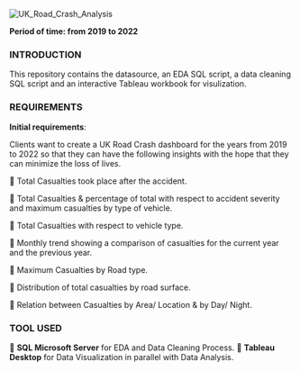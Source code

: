 ![UK_Road_Crash_Analysis](https://github.com/Huyen-P/UK-Road-Crash-Analysis-2019-2022/assets/72473316/cee266e4-eff9-45fd-a4d4-5c673c1ba029)

**Period of time: from 2019 to 2022**
### INTRODUCTION
This repository contains the datasource, an EDA SQL script, a data cleaning SQL script and an interactive Tableau workbook for visulization.
### REQUIREMENTS
**Initial requirements**: 

Clients want to create a UK Road Crash dashboard for the years from 2019 to 2022 so that they can have the following insights with the hope that they can minimize the loss of lives.

📌 Total Casualties took place after the accident.

📌 Total Casualties & percentage of total with respect to accident severity and maximum casualties by type of vehicle.

📌 Total Casualties with respect to vehicle type.

📌 Monthly trend showing a comparison of casualties for the current year and the previous year.

📌 Maximum Casualties by Road type.

📌 Distribution of total casualties by road surface.

📌 Relation between Casualties by Area/ Location & by Day/ Night.

### TOOL USED
📌 **SQL Microsoft Server** for EDA and Data Cleaning Process.
📌 **Tableau Desktop** for Data Visualization in parallel with Data Analysis.
